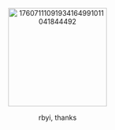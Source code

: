 

<p align="center"><img width="200" height="200" alt="17607111091934164991011041844492" src="https://github.com/user-attachments/assets/d265ff60-beb8-46c2-93bb-e096e99ce2dc" />











<p align="center"> rbyi, thanks


